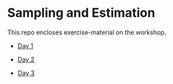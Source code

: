 Sampling and Estimation
=======

This repo encloses exercise-material on the workshop.

- [Day 1](https://github.com/BernStZi/SamplingAndEsimation/blob/master/excercise/Day1.pdf)

- [Day 2](https://github.com/BernStZi/SamplingAndEsimation/blob/master/excercise/Day2/Day2.pdf)

- [Day 3](https://github.com/BernStZi/SamplingAndEsimation/blob/master/excercise/Day3/Day3.pdf)





